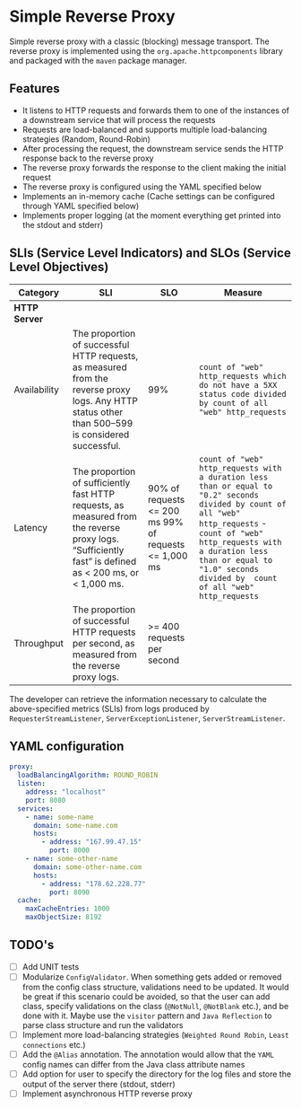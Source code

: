 # Simple Reverse Proxy

Simple reverse proxy with a classic (blocking) message transport. The reverse proxy is implemented using the `org.apache.httpcomponents` library and packaged with the `maven` package manager.

## Features
- It listens to HTTP requests and forwards them to one of the instances of a downstream service that will process the requests
- Requests are load-balanced and supports multiple load-balancing strategies (Random, Round-Robin)
- After processing the request, the downstream service sends the HTTP response back to the reverse proxy
- The reverse proxy forwards the response to the client making the initial request
- The reverse proxy is configured using the YAML specified below
- Implements an in-memory cache (Cache settings can be configured through YAML specified below)
- Implements proper logging (at the moment everything get printed into the stdout and stderr)

## SLIs (Service Level Indicators) and SLOs (Service Level Objectives)

| **Category**    | **SLI**                                                                                                                                                | **SLO**                                               | **Measure**                                                                                                                                                                                                                                                         |
|-----------------|--------------------------------------------------------------------------------------------------------------------------------------------------------|-------------------------------------------------------|---------------------------------------------------------------------------------------------------------------------------------------------------------------------------------------------------------------------------------------------------------------------|
| **HTTP Server** |                                                                                                                                                        |                                                       |                                                                                                                                                                                                                                                                     |
| Availability    | The proportion of successful HTTP requests, as measured from the reverse proxy logs. Any HTTP status other than 500–599 is considered successful.      | 99%                                                   | `count of "web" http_requests which do not have a 5XX status code divided by count of all "web" http_requests`                                                                                                                                                      |
| Latency         | The proportion of sufficiently fast HTTP requests, as measured from the reverse proxy logs. “Sufficiently fast” is defined as < 200 ms, or < 1,000 ms. | 90% of requests <= 200 ms 99% of requests <= 1,000 ms | `count of "web" http_requests with a duration less than or equal to "0.2" seconds divided by count of all "web" http_requests` - `count of "web" http_requests with  a duration less than or equal to  "1.0" seconds  divided by  count of all "web" http_requests` |
| Throughput      | The proportion of successful HTTP requests per second, as measured from the reverse proxy logs.                                                        | >= 400 requests per second                          |                                                                                                                                                                                                                                                                     |
The developer can retrieve the information necessary to calculate the above-specified metrics (SLIs) from logs produced by `RequesterStreamListener`, `ServerExceptionListener`, `ServerStreamListener`.

## YAML configuration
```YAML
proxy:
  loadBalancingAlgorithm: ROUND_ROBIN
  listen:
    address: "localhost"
    port: 8080
  services:
    - name: some-name
      domain: some-name.com
      hosts:
        - address: "167.99.47.15"
          port: 8000
    - name: some-other-name
      domain: some-other-name.com
      hosts:
        - address: "178.62.228.77"
          port: 8090
  cache:
    maxCacheEntries: 1000
    maxObjectSize: 8192
```

## TODO's
- [ ] Add UNIT tests
- [ ] Modularize `ConfigValidator`. When something gets added or removed from the config class structure, validations need to be updated. It would be great if this scenario could be avoided, so that the user can add class, specify validations on the class (`@NotNull`, `@NotBlank` etc.), and be done with it. Maybe use the `visitor` pattern and `Java Reflection` to parse class structure and run the validators
- [ ] Implement more load-balancing strategies (`Weighted Round Robin`, `Least connections` etc.)
- [ ] Add the `@Alias` annotation. The annotation would allow that the `YAML` config names can differ from the Java class attribute names
- [ ] Add option for user to specify the directory for the log files and store the output of the server there (stdout, stderr)
- [ ] Implement asynchronous HTTP reverse proxy
